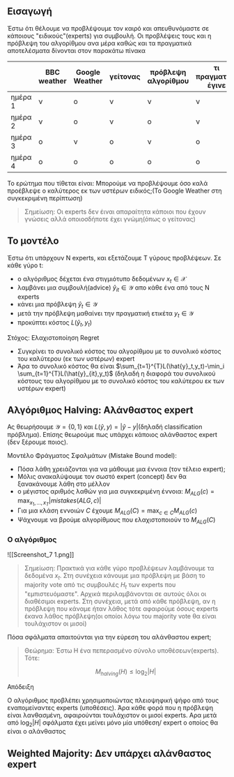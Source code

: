 
## Εισαγωγή

Έστω ότι θέλουμε να προβλέψουμε τον καιρό και απευθυνόμαστε σε κάποιους "ειδικούς"(experts) για συμβουλή. Οι προβλέψεις τους και η πρόβλεψη του αλγορίθμου ανα μέρα καθώς και τα πραγματικά αποτελέσματα δίνονται στον παρακάτω πίνακα

|         | BBC weather | Google Weather | γείτονας | πρόβλεψη αλγορίθμου | τι πραγματικά έγινε |
|---------|-------------|----------------|----------|---------------------|---------------------|
| ημέρα 1 | ν           | ο              | ν        | ν                   | ν                   |
| ημέρα 2 | ν           | ο              | ν        | ο                   | ν                   |
| ημέρα 3 | ο           | ν              | ο        | ν                   | ο                   |
| ημέρα 4 | ο           | ο              | ο        | ο                   | ο                   |

Το ερώτημα που τίθεται είναι: Μπορούμε να προβλέψουμε όσο καλά προέβλεψε ο καλύτερος εκ των υστέρων ειδικός;(Το Google Weather στη συγκεκριμένη περίπτωση)

> Σημείωση: Οι experts δεν έιναι απαραίτητα κάποιοι που έχουν γνώσεις αλλά οποιοσδήποτε έχει γνώμη(όπως ο γείτονας)

## Το μοντέλο

Έστω ότι υπάρχουν Ν experts, και εξετάζουμε T γύρους προβλέψεων. Σε κάθε γύρο t:

-  ο αλγόριθμος δέχεται ένα στιγμιότυπο δεδομένων $x_t \in \mathcal{X}$
-  λαμβάνει μια συμβουλή(advice) $\hat{y}_{it}\in \mathcal{Y}$ απο κάθε ένα από τους N experts
- κάνει μια πρόβλεψη $\hat{y}_t\in \mathcal{Y}$
- μετά την πρόβλεψη μαθαίνει την πραγματική ετικέτα $y_t \in \mathcal{Y}$
- προκύπτει κόστος $L(\hat{y}_t,y_t)$

Στόχος: Ελαχιστοποίηση Regret

-  Συγκρίνει το συνολικό κόστος του αλγορίθμου με το συνολικό κόστος του καλύτερου (εκ των υστέρων) expert
- Άρα το συνολικό κόστος θα είναι $\sum_{t=1}^{T}L(\hat{y}_t,y_t)-\min_i \sum_{t=1}^{T}L(\hat{y}_{it},y_t)$ (δηλαδή η διαφορά του συνολικού κόστους του αλγορίθμου με το συνολικό κόστος του καλύτερου εκ των υστέρων expert)

## Αλγόριθμος Halving: Αλάνθαστος expert


Ας θεωρήσουμε $\mathcal{Y}=\{0,1\}$ και $L(\hat{y},y)=|\hat{y}-y|$(δηλαδή classification πρόβλημα). Επίσης θεωρούμε πως υπάρχει κάποιος αλάνθαστος expert (δεν ξέρουμε ποιος).

Μοντέλο Φράγματος Σφαλμάτων (Mistake Bound model):

-  Πόσα λάθη χρειάζονται για να μάθουμε μια έννοια (τον τέλειο expert);
-  Μόλις ανακαλύψουμε τον σωστό expert (concept) δεν θα ξανακάνουμε λάθη στο μέλλον
-  ο μέγιστος αριθμός λαθών για μια συγκεκριμένη έννοια: $M_{ALG}(c)=\max_{x_1,\dots,x_T} |mistakes(ALG,c)|$
- Για μια κλάση εννοιών $C$ έχουμε $M_{ALG}(C)=\max_{c\in C} M_{ALG}(c)$
- Ψάχνουμε να βρούμε αλγορίθμους που ελαχιστοποιούν το $M_{ALG}(C)$


### Ο αλγόριθμος 

![[Screenshot_7 1.png]]


> Σημείωση: Πρακτικά για κάθε γύρο προβλέψεων λαμβάνουμε τα δεδομένα $x_t$. Στη συνέχεια κάνουμε μια πρόβλεψη με βάση το majority vote από τις συμβουλές $H_t$ των experts που "εμπιστευόμαστε". Αρχικά περιλαμβάνονται σε αυτούς όλοι οι διαθέσιμοι experts. Στη συνέχεια, μετά από κάθε πρόβλεψη, αν η πρόβλεψη που κάναμε ήταν λάθος τότε αφαιρούμε όσους experts έκανα λάθος πρόβλεψη(οι οποίοι λόγω του majority vote θα είναι τουλάχιστον οι μισοί)

Πόσα σφάλματα απαιτούνται για την εύρεση του αλάνθαστου expert;

> Θεώρημα: Έστω H ένα πεπερασμένο σύνολο υποθέσεων(experts). Τότε:
> 
> $$
 M_{halving}(H)\leq \log_2|H|
$$


Απόδειξη

Ο αλγόριθμος προβλέπει χρησιμοποιώντας πλειοψηφική ψήφο από τους εναπομείναντες experts (υποθέσεις). Άρα κάθε φορά που η πρόβλεψη είναι λανθασμένη, αφαιρούνται τουλάχιστον οι μισοί experts. Αρα μετά από $\log_2 |H|$ σφάλματα έχει μείνει μόνο μία υπόθεση/ expert ο οποίος θα είναι ο αλάνθαστος





## Weighted Majority: Δεν υπάρχει αλάνθαστος expert

